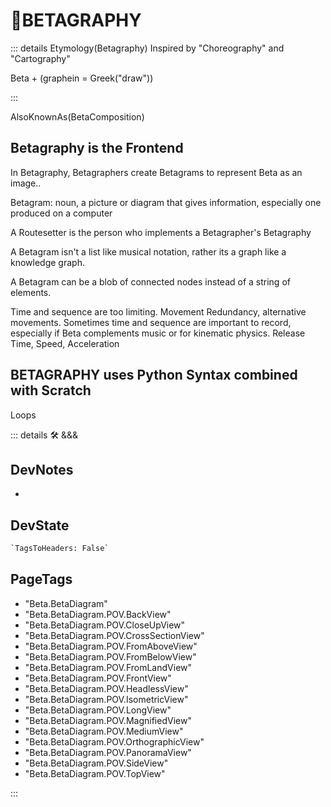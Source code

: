 # 🔷<beta>BETAGRAPHY</beta>

::: details Etymology(Betagraphy)
Inspired by "Choreography" and "Cartography"

Beta + (graphein = Greek("draw"))

:::

AlsoKnownAs(BetaComposition)

## Betagraphy is the Frontend

In Betagraphy, Betagraphers create Betagrams to represent Beta as an image..

Betagram: noun, a picture or diagram that gives information, especially one produced on a computer

A Routesetter is the person who implements a Betagrapher's Betagraphy

A Betagram isn't a list like musical notation, rather its a graph like a knowledge graph.

A Betagram can be a blob of connected nodes instead of a string of elements.

Time and sequence are too limiting. Movement Redundancy, alternative movements. Sometimes time and sequence are important to record, especially if Beta complements music or for kinematic physics. Release Time, Speed, Acceleration

## BETAGRAPHY uses Python Syntax combined with Scratch

Loops

::: details 🛠 <dev>&&&</dev>

## DevNotes

-

## DevState

```py
`TagsToHeaders: False`
```

<h2>PageTags</h2>

- "Beta.BetaDiagram"
- "Beta.BetaDiagram.POV.BackView"
- "Beta.BetaDiagram.POV.CloseUpView"
- "Beta.BetaDiagram.POV.CrossSectionView"
- "Beta.BetaDiagram.POV.FromAboveView"
- "Beta.BetaDiagram.POV.FromBelowView"
- "Beta.BetaDiagram.POV.FromLandView"
- "Beta.BetaDiagram.POV.FrontView"
- "Beta.BetaDiagram.POV.HeadlessView"
- "Beta.BetaDiagram.POV.IsometricView"
- "Beta.BetaDiagram.POV.LongView"
- "Beta.BetaDiagram.POV.MagnifiedView"
- "Beta.BetaDiagram.POV.MediumView"
- "Beta.BetaDiagram.POV.OrthographicView"
- "Beta.BetaDiagram.POV.PanoramaView"
- "Beta.BetaDiagram.POV.SideView"
- "Beta.BetaDiagram.POV.TopView"

:::
